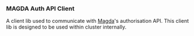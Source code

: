 ### MAGDA Auth API Client

A client lib used to communicate with [Magda](https://github.com/magda-io/magda)'s authorisation API.
This client lib is designed to be used within cluster internally.
